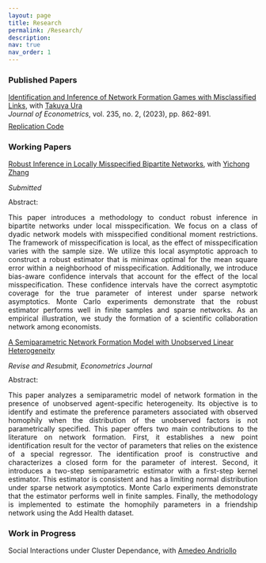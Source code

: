 ```yaml
---
layout: page
title: Research
permalink: /Research/
description: 
nav: true
nav_order: 1
---
```


<h3>Published Papers</h3>

<ul style="list-style-type: none; padding-left: 0; margin-bottom: 1ex;">
    <li>
        <a href="https://www.sciencedirect.com/science/article/pii/S0304407622001531?via%3Dihub" target="_blank">Identification and Inference of Network Formation Games with Misclassified Links</a>, with <a href="https://economics.ucdavis.edu/people/takuya-ura" target="_blank">Takuya Ura</a>
        <ul style="list-style-type: none; padding-left: 0; margin-bottom: 2ex;">
            <li style="margin-bottom: 1ex;"><em>Journal of Econometrics</em>, vol. 235, no. 2, (2023), pp. 862-891.</li>
            <li><a href="https://github.com/lecandelaria/MisclassifiedLinks.git" target="_blank" style="color: inherit;">Replication Code</a></li>
        </ul>
    </li>
</ul>


<h3>Working Papers</h3>

<ul style="list-style-type: none; padding-left: 0; margin-bottom: 1ex;">
<li style="margin-bottom: 1ex;"><a href="https://arxiv.org/abs/2403.13725" target="_blank">Robust Inference in Locally Misspecified Bipartite Networks</a>, with <a href="https://sites.google.com/site/yichongzhang86/home" target="_blank">Yichong Zhang</a></li>
   <ul style="list-style-type: none; padding-left: 0; margin-bottom: 1ex;">
      <li style="margin-bottom: 1.5ex;"><em>Submitted</em></li>
      <li>Abstract:</li>
      <li><p dir="ltr" align="justify">This paper introduces a methodology to conduct robust inference in bipartite networks under local misspecification. We focus on a class of dyadic network models with misspecified conditional moment restrictions. The framework of misspecification is local, as the effect of misspecification varies with the sample size. We utilize this local asymptotic approach to construct a robust estimator that is minimax optimal for the mean square error within a neighborhood of misspecification. Additionally, we introduce bias-aware confidence intervals that account for the effect of the local misspecification. These confidence intervals have the correct asymptotic coverage for the true parameter of interest under sparse network asymptotics. Monte Carlo experiments demonstrate that the robust estimator performs well in finite samples and sparse networks. As an empirical illustration,  we study the formation of a scientific collaboration network among economists.</p>
      </li>
    </ul>
</ul>

<ul style="list-style-type: none; padding-left: 0; margin-bottom: 1ex;">
<li><a href="../papers/SemNet_2024.pdf" target="_blank">A Semiparametric Network Formation Model with Unobserved Linear Heterogeneity</a></li>
   <ul style="list-style-type: none; padding-left: 0; margin-bottom: 1ex;">
      <li style="margin-bottom: 1.5ex;"><em>Revise and Resubmit, Econometrics Journal</em></li>
      <li>Abstract:</li>
      <li><p dir="ltr" align="justify">This paper analyzes a semiparametric model of network formation in the presence of unobserved agent-specific heterogeneity. Its objective is to identify and estimate the preference parameters associated with observed homophily when the distribution of the unobserved factors is not parametrically specified. This paper offers two main contributions to the literature on network formation. First, it establishes a new point identification result for the vector of parameters that relies on the existence of a special regressor. The identification proof is constructive and characterizes a closed form for the parameter of interest. Second, it introduces a two-step semiparametric estimator with a first-step kernel estimator. This estimator is consistent and has a limiting normal distribution under sparse network asymptotics. Monte Carlo experiments demonstrate that the estimator performs well in finite samples. Finally, the methodology is implemented to estimate the homophily parameters in a friendship network using the Add Health dataset. </p>
      </li>
    </ul>
</ul>

<h3>Work in Progress</h3> 

Social Interactions under Cluster Dependance, with <a href="https://amandri.github.io" target="_blank">Amedeo Andriollo</a> 
